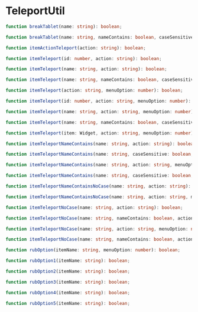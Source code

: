 # TeleportUtil

```typescript
function breakTablet(name: string): boolean;
```

```typescript
function breakTablet(name: string, nameContains: boolean, caseSensitive: boolean): boolean;
```

```typescript
function itemActionTeleport(action: string): boolean;
```

```typescript
function itemTeleport(id: number, action: string): boolean;
```

```typescript
function itemTeleport(name: string, action: string): boolean;
```

```typescript
function itemTeleport(name: string, nameContains: boolean, caseSensitive: boolean, action: string): boolean;
```

```typescript
function itemTeleport(action: string, menuOption: number): boolean;
```

```typescript
function itemTeleport(id: number, action: string, menuOption: number): boolean;
```

```typescript
function itemTeleport(name: string, action: string, menuOption: number): boolean;
```

```typescript
function itemTeleport(name: string, nameContains: boolean, caseSensitive: boolean, action: string, menuOption: number): boolean;
```

```typescript
function itemTeleport(item: Widget, action: string, menuOption: number): boolean;
```

```typescript
function itemTeleportNameContains(name: string, action: string): boolean;
```

```typescript
function itemTeleportNameContains(name: string, caseSensitive: boolean, action: string): boolean;
```

```typescript
function itemTeleportNameContains(name: string, action: string, menuOption: number): boolean;
```

```typescript
function itemTeleportNameContains(name: string, caseSensitive: boolean, action: string, menuOption: number): boolean;
```

```typescript
function itemTeleportNameContainsNoCase(name: string, action: string): boolean;
```

```typescript
function itemTeleportNameContainsNoCase(name: string, action: string, menuOption: number): boolean;
```

```typescript
function itemTeleportNoCase(name: string, action: string): boolean;
```

```typescript
function itemTeleportNoCase(name: string, nameContains: boolean, action: string): boolean;
```

```typescript
function itemTeleportNoCase(name: string, action: string, menuOption: number): boolean;
```

```typescript
function itemTeleportNoCase(name: string, nameContains: boolean, action: string, menuOption: number): boolean;
```

```typescript
function rubOption(itemName: string, menuOption: number): boolean;
```

```typescript
function rubOption1(itemName: string): boolean;
```

```typescript
function rubOption2(itemName: string): boolean;
```

```typescript
function rubOption3(itemName: string): boolean;
```

```typescript
function rubOption4(itemName: string): boolean;
```

```typescript
function rubOption5(itemName: string): boolean;
```

